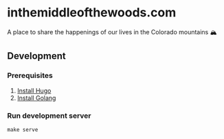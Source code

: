 # inthemiddleofthewoods.com

A place to share the happenings of our lives in the Colorado mountains 🏔️

## Development

### Prerequisites

1. [Install Hugo](https://gohugo.io/installation)
2. [Install Golang](https://go.dev/dl)

### Run development server

```
make serve
```
